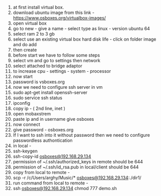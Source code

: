 1) at first install virtual box.
2) download ubuntu image from this link - https://www.osboxes.org/virtualbox-images/
3) open virtual box 
4) go to new - give a name - select type as linux - version ubuntu 64
5) select ram 2 to 3 gb
6) select use an existing virtual box hard disk life - click on folder image and do add
7) then create
8) before start we have to follow some steps
9) select vm and go to settings then network
10) select attached to bridge adaptor
11) to increase cpu - settings - system - processor
12) now start
13) password is vsboxes.org
14) now we need to configure ssh server in vm
15) sudo apt-get install openssh-server
16) sudo service ssh status
17) ipconfig
18) copy ip - ( 2nd line, inet )
19) open mobaxstrem
20) paste ip and in username give osboxes
21) now connect
22) give password - osboxes.org
23) If I want to ssh into it without password then we need to configure passwordless authontication
24) in local -  
25) ssh-keygen
26) ssh-copy-id osboxes@192.168.29.134
27) permission of ~/.ssh/authorized_keys in remote should be 644
28) permission of ~/.ssh/id_rsa.pub in local/client should be 644
29) copy from local to remote -
30) scp -r /c/Users/arghy/Music/* osboxes@192.168.29.134:./dir1/
31) run command from local to remote -
32)  ssh osboxes@192.168.29.134 chmod 777 demo.sh

